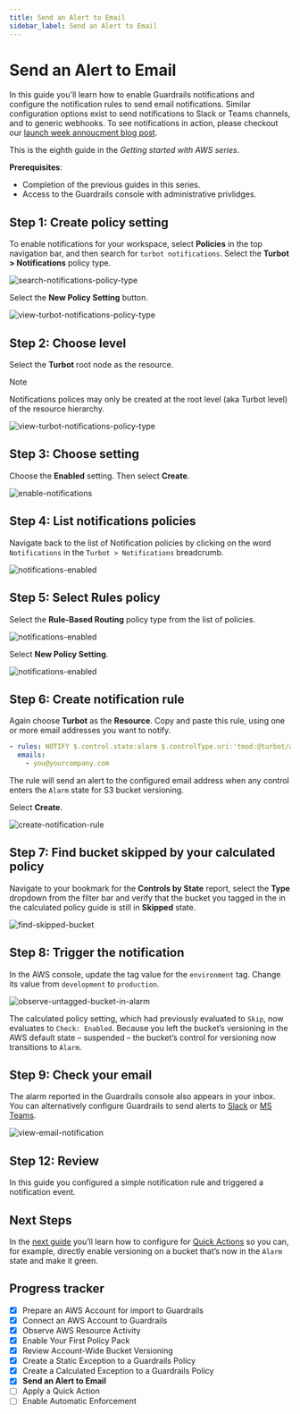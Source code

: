```yaml
---
title: Send an Alert to Email
sidebar_label: Send an Alert to Email
---
```



# Send an Alert to Email

In this guide you'll learn how to enable Guardrails notifications and configure the notification rules to send email notifications. Similar configuration options exist to send notifications to Slack or Teams channels, and to generic webhooks.  To see notifications in action, please checkout our [launch week annoucment blog post]().

This is the eighth guide in the *Getting started with AWS series*.

**Prerequisites**: 

- Completion of the previous guides in this series.
- Access to the Guardrails console with administrative privlidges.

## Step 1: Create policy setting

To enable notifications for your workspace, select **Policies** in the top navigation bar, and then search for `turbot notifications`. Select the **Turbot > Notifications** policy type.

<p><img alt="search-notifications-policy-type" src="/images/docs/guardrails/getting-started/getting-started-aws/send-alert-to-email/search-notifications-policy-type.png"/></p>

Select the **New Policy Setting** button.

<p><img alt="view-turbot-notifications-policy-type" src="/images/docs/guardrails/getting-started/getting-started-aws/send-alert-to-email/view-turbot-notifications-policy-type.png"/></p>

## Step 2: Choose level

Select the **Turbot** root node as the resource.

> [!NOTE]
> Notifications polices may only be created at the root level (aka Turbot level) of the resource hierarchy.

<p><img alt="view-turbot-notifications-policy-type" src="/images/docs/guardrails/getting-started/getting-started-aws/send-alert-to-email/choose-turbot-root.png"/></p>

## Step 3: Choose setting

Choose the **Enabled** setting. Then select **Create**.

<p><img alt="enable-notifications" src="/images/docs/guardrails/getting-started/getting-started-aws/send-alert-to-email/enable-notifications.png"/></p>

## Step 4: List notifications policies

Navigate back to the list of Notification policies by clicking on the word `Notifications` in the `Turbot > Notifications` breadcrumb.

<p><img alt="notifications-enabled" src="/images/docs/guardrails/getting-started/getting-started-aws/send-alert-to-email/notifications-enabled.png"/></p>

## Step 5: Select Rules policy

Select the **Rule-Based Routing** policy type from the list of policies.

<p><img alt="notifications-enabled" src="/images/docs/guardrails/getting-started/getting-started-aws/send-alert-to-email/locate-rule-based-routing.png"/></p>

Select **New Policy Setting**.

<p><img alt="notifications-enabled" src="/images/docs/guardrails/getting-started/getting-started-aws/send-alert-to-email/view-rule-based-routing.png"/></p>
 
## Step 6: Create notification rule

Again choose **Turbot** as the **Resource**. Copy and paste this rule, using one or more email addresses you want to notify. 
 
```yaml
- rules: NOTIFY $.control.state:alarm $.controlType.uri:'tmod:@turbot/aws-s3#/control/types/bucketVersioning'
  emails:
    - you@yourcompany.com
``` 
 
The rule will send an alert to the configured email address when any control enters the `Alarm` state for S3 bucket versioning. 

Select **Create**.

<p><img alt="create-notification-rule" src="/images/docs/guardrails/getting-started/getting-started-aws/send-alert-to-email/create-notification-rule.png"/></p>

## Step 7: Find  bucket skipped by your calculated policy

Navigate to your bookmark for the **Controls by State** report, select the **Type** dropdown from the filter bar and verify that the bucket you tagged in the in the calculated policy guide is still in **Skipped** state.

<p><img alt="find-skipped-bucket" src="/images/docs/guardrails/getting-started/getting-started-aws/send-alert-to-email/find-skipped-bucket.png"/></p>

## Step 8: Trigger the notification

In the AWS console, update the tag value for the `environment` tag. Change its value from `development` to  `production`.  

<p><img alt="observe-untagged-bucket-in-alarm" src="/images/docs/guardrails/getting-started/getting-started-aws/send-alert-to-email/observe-untagged-bucket-in-alarm.png"/></p>

The calculated policy setting, which had previously evaluated to `Skip`, now evaluates to `Check: Enabled`. Because you left the bucket’s versioning in the AWS default state – suspended – the bucket’s control for versioning now transitions to `Alarm`.  

## Step 9: Check your email

The alarm reported in the Guardrails console also appears in your inbox. You can alternatively configure Guardrails to send alerts to [Slack]([guardrails/docs/guides/notifications/templates#example-slack-template](https://turbot.com/guardrails/docs/guides/notifications/templates#example-slack-template)) or [MS Teams](/guardrails/docs/guides/notifications/templates#example-ms-teams-template).

<p><img alt="view-email-notification" src="/images/docs/guardrails/getting-started/getting-started-aws/send-alert-to-email/view-email-notification.png"/></p>

## Step 12: Review

In this guide you configured a simple notification rule and triggered a notification event.


## Next Steps

In the [next guide](/guardrails/docs/getting-started/getting-started-aws/apply-quick-action) you’ll learn how to configure for [Quick Actions]([/guardrails/docs/guides/quick-actions](https://turbot.com/guardrails/docs/guides/quick-actions#enabling-quick-actions)) so you can, for example, directly enable versioning on a bucket that’s now in the `Alarm` state and make it green.

## Progress tracker

- [x] Prepare an AWS Account for import to Guardrails
- [x] Connect an AWS Account to Guardrails
- [x] Observe AWS Resource Activity
- [x] Enable Your First Policy Pack
- [x] Review Account-Wide Bucket Versioning
- [x] Create a Static Exception to a Guardrails Policy
- [x] Create a Calculated Exception to a Guardrails Policy
- [x] **Send an Alert to Email**
- [ ] Apply a Quick Action
- [ ] Enable Automatic Enforcement
